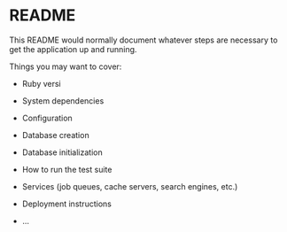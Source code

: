 # README

This README would normally document whatever steps are necessary to get the
application up and running.

Things you may want to cover:

* Ruby versi

* System dependencies

* Configuration

* Database creation

* Database initialization

* How to run the test suite

* Services (job queues, cache servers, search engines, etc.)

* Deployment instructions

* ...

